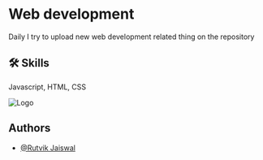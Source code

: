 
# Web development

Daily I try to upload new web development related thing on the repository



## 🛠 Skills
Javascript, HTML, CSS


![Logo](https://1.bp.blogspot.com/-EbKeCkRsLaU/XzOB_ljV_LI/AAAAAAAAAYo/GWg2y9WDwDYvZ1i2uE7QfthJF1DjZmQlQCLcBGAsYHQ/s720/web-Technology.jpg)


## Authors

- [@Rutvik Jaiswal](https://www.github.com/richedperson1)

